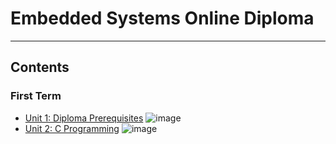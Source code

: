 
# Embedded Systems Online Diploma

---
## Contents

### First Term

- [Unit 1: Diploma Prerequisites](https://github.com/abdelrhmanatef87/Master_Embedded_Systems) ![image](https://progress-bar.dev/100/?title=No_Assignments&color=bababa)
- [Unit 2: C Programming](Unit_2_C_Programming) ![image](https://progress-bar.dev/65/)
